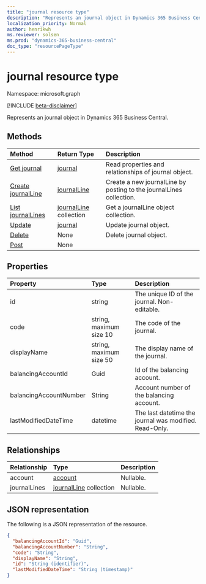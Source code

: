```yaml
---
title: "journal resource type"
description: "Represents an journal object in Dynamics 365 Business Central."
localization_priority: Normal
author: henrikwh
ms.reviewer: solsen
ms.prod: "dynamics-365-business-central"
doc_type: "resourcePageType"
---
```


# journal resource type
Namespace: microsoft.graph

[!INCLUDE [beta-disclaimer](../../includes/beta-disclaimer.md)]

Represents an journal object in Dynamics 365 Business Central.

## Methods

| Method       | Return Type | Description |
|:-------------|:------------|:------------|
| [Get journal](../api/dynamics-journal-get.md) | [journal](dynamics-journal.md) | Read properties and relationships of journal object. |
| [Create journalLine](../api/dynamics-journal-post-journallines.md) | [journalLine](dynamics-journalline.md) | Create a new journalLine by posting to the journalLines collection. |
| [List journalLines](../api/dynamics-journal-list-journallines.md) | [journalLine](dynamics-journalline.md) collection | Get a journalLine object collection. |
| [Update](../api/dynamics-journal-update.md) | [journal](dynamics-journal.md) | Update journal object. |
| [Delete](../api/dynamics-journal-delete.md) | None | Delete journal object. |
|[Post](../api/dynamics-journal-post.md)|None||

## Properties

| Property     | Type        | Description |
|:-------------|:------------|:------------|
|id                  |string                 |The unique ID of the journal. Non-editable.           |
|code                |string, maximum size 10| The code of the journal.                             |
|displayName         |string, maximum size 50| The display name of the journal.                     |
|balancingAccountId|Guid|Id of the balancing account.                                               |
|balancingAccountNumber|String|Account number of the balancing account.                             |
|lastModifiedDateTime|datetime               |The last datetime the journal was modified. Read-Only.|


## Relationships

| Relationship | Type        | Description |
|:-------------|:------------|:------------|
|account|[account](dynamics-account.md)| Nullable.|
|journalLines|[journalLine](dynamics-journalline.md) collection| Nullable.|

## JSON representation

The following is a JSON representation of the resource.

<!-- {
  "blockType": "resource",
  "optionalProperties": [

  ],
  "@odata.type": "microsoft.graph.journal",
  "baseType": "",
  "keyProperty": "id"
}-->

```json
{
  "balancingAccountId": "Guid",
  "balancingAccountNumber": "String",
  "code": "String",
  "displayName": "String",
  "id": "String (identifier)",
  "lastModifiedDateTime": "String (timestamp)"
}
```

<!-- uuid: 16cd6b66-4b1a-43a1-adaf-3a886856ed98
2019-02-04 14:57:30 UTC -->
<!-- {
  "type": "#page.annotation",
  "description": "journal resource",
  "keywords": "",
  "section": "documentation",
  "tocPath": ""
}-->